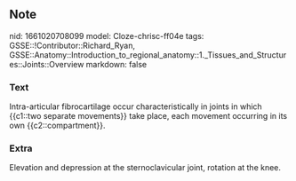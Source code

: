 ## Note
nid: 1661020708099
model: Cloze-chrisc-ff04e
tags: GSSE::!Contributor::Richard_Ryan, GSSE::Anatomy::Introduction_to_regional_anatomy::1._Tissues_and_Structures::Joints::Overview
markdown: false

### Text
<div class='toggle'>
  Intra-articular fibrocartilage occur characteristically in joints
  in which {{c1::two separate movements}} take place, each movement
  occurring in its own {{c2::compartment}}.
</div>

### Extra
<p id="a3877ea8-4115-4e50-b0e6-31fe83ac2076" class="">Elevation and
depression at the sternoclavicular joint, rotation at the knee.

